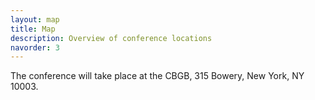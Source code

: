 ```yaml
---
layout: map
title: Map
description: Overview of conference locations
navorder: 3
---
```


The conference will take place at the CBGB, 315 Bowery, New York, NY 10003.